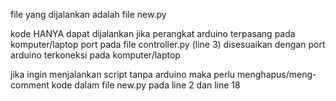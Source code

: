 file yang dijalankan adalah file new.py

kode HANYA dapat dijalankan jika perangkat arduino terpasang pada komputer/laptop
port pada file controller.py (line 3) disesuaikan dengan port arduino terkoneksi pada komputer/laptop

jika ingin menjalankan script tanpa arduino maka perlu menghapus/meng-comment kode dalam file new.py pada line 2 dan line 18
